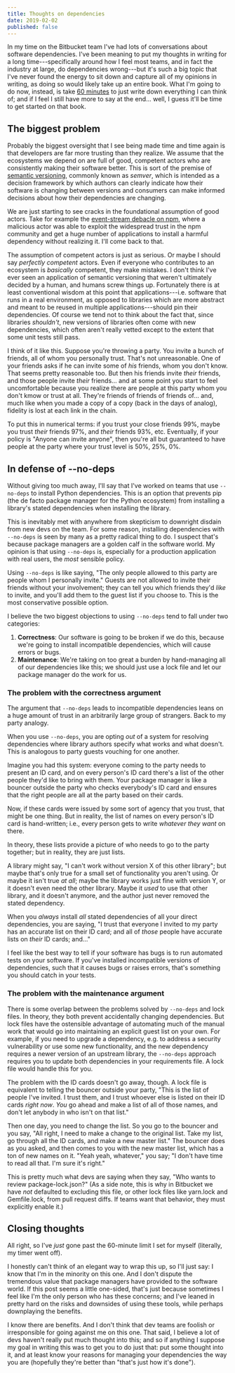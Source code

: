 ```yaml
---
title: Thoughts on dependencies
date: 2019-02-02
published: false
---
```


In my time on the Bitbucket team I've had lots of conversations about
software dependencies. I've been meaning to put my thoughts in writing for a
long time---specifically around how I feel most teams, and in fact the
industry at large, do dependencies wrong---but it's such a big topic that I've
never found the energy to sit down and capture all of my opinions in writing,
as doing so would likely take up an entire book. What I'm going to do now,
instead, is take [60 minutes][1] to just write down everything I can think of;
and if I feel I still have more to say at the end... well, I guess it'll be
time to get started on that book.

## The biggest problem

Probably the biggest oversight that I see being made time and time again is
that developers are far more trusting than they realize. We assume that the
ecosystems we depend on are full of good, competent actors who are
consistently making their software better. This is sort of the premise of
[semantic versioning][2], commonly known as _semver_, which is intended as a
decision framework by which authors can clearly indicate how their software is
changing between versions and consumers can make informed decisions about how
their dependencies are changing.

We are just starting to see cracks in the foundational assumption of good
actors. Take for example the [event-stream debacle on npm][3], where a
malicious actor was able to exploit the widespread trust in the npm community
and get a huge number of applications to install a harmful dependency without
realizing it. I'll come back to that.

The assumption of competent actors is just as serious. Or maybe I should say
_perfectly competent_ actors. Even if everyone who contributes to an ecosystem
is _basically_ competent, they make mistakes. I don't think I've ever seen an
application of semantic versioning that weren't ultimately decided by a human,
and humans screw things up. Fortunately there is at least conventional wisdom
at this point that applications---i.e. software that runs in a real
environment, as opposed to libraries which are more abstract and meant to be
reused in multiple applications---should pin their dependencies. Of course we
tend not to think about the fact that, since libraries _shouldn't_, new
versions of libraries often come with new dependencies, which often aren't
really vetted except to the extent that some unit tests still pass.

I think of it like this. Suppose you're throwing a party. You invite a bunch
of friends, all of whom you personally trust. That's not unreasonable. One of
your friends asks if he can invite some of _his_ friends, whom you don't know.
That seems pretty reasonable too. But then his friends invite _their_ friends,
and those people invite _their_ friends... and at some point you start to feel
uncomfortable because you realize there are people at this party whom you don't
kmow or trust at all. They're friends of friends of friends of... and, much
like when you made a copy of a copy (back in the days of analog), fidelity is
lost at each link in the chain.

To put this in numerical terms: if you trust your close friends 99%, maybe you
trust _their_ friends 97%, and _their_ friends 93%, etc. Eventually, if your
policy is "Anyone can invite anyone", then you're all but guaranteed to have
people at the party where your trust level is 50%, 25%, 0%.

## In defense of --no-deps

Without giving too much away, I'll say that I've worked on teams that use
`--no-deps` to install Python dependencies. This is an option that prevents
pip (the de facto package manager for the Python ecosystem) from installing
a library's stated dependencies when installing the library.

This is inevitably met with anywhere from skepticism to downright disdain from
new devs on the team. For some reason, installing dependencies with `--no-deps`
is seen by many as a pretty radical thing to do. I suspect that's because
package managers are a golden calf in the software world. My opinion is that
using `--no-deps` is, especially for a production application with real users,
the _most_ sensible policy.

Using `--no-deps` is like saying, "The only people allowed to this party are
people whom I personally invite." Guests are not allowed to invite their
friends without your involvement; they can tell you which friends they'd _like_
to invite, and you'll add them to the guest list if you choose to. This is the
most conservative possible option.

I believe the two biggest objections to using `--no-deps` tend to fall under
two categories:

1. **Correctness**: Our software is going to be broken if we do this, because
   we're going to install incompatible dependencies, which will cause errors or
   bugs.
2. **Maintenance**: We're taking on too great a burden by hand-managing all of
   our dependencies like this; we should just use a lock file and let our
   package manager do the work for us.

### The problem with the correctness argument

The argument that `--no-deps` leads to incompatible dependencies leans on a
huge amount of trust in an arbitrarily large group of strangers. Back to my
party analogy.

When you use `--no-deps`, you are opting _out_ of a system for resolving
dependencies where library authors specify what works and what doesn't. This is
analogous to party guests vouching for one another.

Imagine you had this system: everyone coming to the party needs to present an
ID card, and on every person's ID card there's a list of the other people
they'd like to bring with them. Your package manager is like a bouncer outside
the party who checks everybody's ID card and ensures that the right people are
all at the party based on their cards.

Now, if these cards were issued by some sort of agency that you trust, that
might be one thing. But in reality, the list of names on every person's ID card
is hand-written; i.e., every person gets to write _whatever they want_ on
there.

In theory, these lists provide a picture of who needs to go to the party
together; but in reality, they are just lists.

A library might say, "I can't work without version X of this other library";
but maybe that's only true for a small set of functionality you aren't using.
Or maybe it isn't true _at all_; maybe the library works just fine with version
Y, or it doesn't even need the other library. Maybe it _used_ to use that other
library, and it doesn't anymore, and the author just never removed the stated
dependency.

When you _always_ install _all_ stated dependencies of all your direct
dependencies, you are saying, "I trust that everyone I invited to my party has
an accurate list on their ID card; and all of _those_ people have accurate
lists on _their_ ID cards; and..."

I feel like the best way to tell if your software has bugs is to run automated
tests on your software. If you've installed incompatible versions of
dependencies, such that it causes bugs or raises errors, that's something you
should catch in your tests.

### The problem with the maintenance argument

There is some overlap between the problems solved by `--no-deps` and lock
files. In theory, they both prevent accidentally changing dependencies. But
lock files have the ostensible advantage of automating much of the manual work
that would go into maintaining an explicit guest list on your own. For example,
if you need to upgrade a dependency, e.g. to address a security vulnerability
or use some new functionality, and the new dependency requires a newer version
of an upstream library, the `--no-deps` approach requires you to update both
dependencies in your requirements file. A lock file would handle this for you.

The problem with the ID cards doesn't go away, though. A lock file is
equivalent to telling the bouncer outside your party, "This is the list of
people I've invited. I trust them, and I trust whoever else is listed on their
ID cards _right now_. _You_ go ahead and make a list of all of those names, and
don't let anybody in who isn't on that list."

Then one day, you need to change the list. So you go to the bouncer and you
say, "All right, I need to make a change to the original list. Take my list,
go through all the ID cards, and make a new master list." The bouncer does as
you asked, and then comes to you with the new master list, which has a ton of
new names on it. "Yeah yeah, whatever," you say; "I don't have time to read
all that. I'm sure it's right."

This is pretty much what devs are saying when they say, "Who wants to review
package-lock.json?" (As a side note, this is why in Bitbucket we have _not_
defaulted to excluding this file, or other lock files like yarn.lock and
Gemfile.lock, from pull request diffs. If teams want that behavior, they must
explicitly enable it.)

## Closing thoughts

All right, so I've _just_ gone past the 60-minute limit I set for myself
(literally, my timer went off).

I honestly can't think of an elegant way to wrap this up, so I'll just say: I
know that I'm in the minority on this one. And I don't dispute the tremendous
value that package managers have provided to the software world. If this post
seems a little one-sided, that's just because sometimes I feel like I'm the
only person who has these concerns; and I've leaned in pretty hard on the risks
and downsides of using these tools, while perhaps downplaying the benefits.

I know there are benefits. And I don't think that dev teams are foolish or
irresponsible for going against me on this one. That said, I believe a lot of
devs haven't really put much thought into this; and so if anything I suppose
my goal in writing this was to get you to do just that: put some thought into
it, and at least know your reasons for managing your dependencies the way you
are (hopefully they're better than "that's just how it's done").

[1]: /posts/published-in-60-minutes.html
[2]: https://semver.org/
[3]: https://blog.npmjs.org/post/180565383195/details-about-the-event-stream-incident
